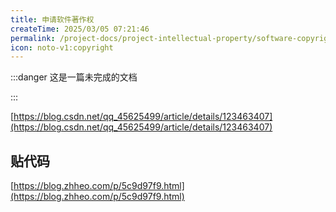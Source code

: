 ```yaml
---
title: 申请软件著作权
createTime: 2025/03/05 07:21:46
permalink: /project-docs/project-intellectual-property/software-copyright/
icon: noto-v1:copyright
---
```


:::danger 这是一篇未完成的文档

:::

[https://blog.csdn.net/qq_45625499/article/details/123463407](https://blog.csdn.net/qq_45625499/article/details/123463407)

[//]: # (chy待测试并完善)

<CardGrid>
<ImageCard
image="/src/2025-03-16_20-00-41.png"
title="软著证书示例"
description="2024-02-20取得"
href="/"
author="rand777"
date="2025/03/16"
/>
<ImageCard
image="/src/2025-03-16_20-00-41.png"
title="软著证书示例"
description="2024-02-20取得"
href="/"
author="rand777"
date="2025/03/16"
/>
</CardGrid>

## 贴代码

[https://blog.zhheo.com/p/5c9d97f9.html](https://blog.zhheo.com/p/5c9d97f9.html)